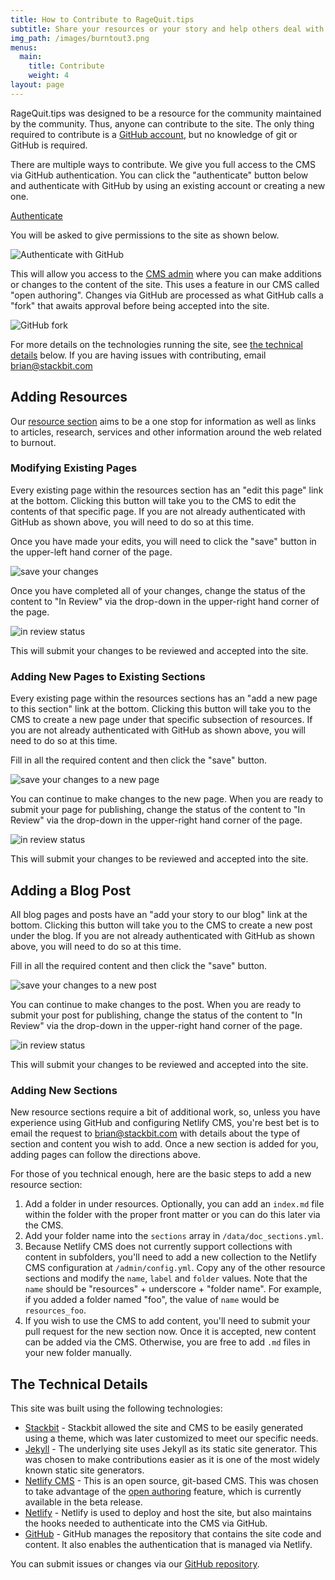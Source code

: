 ```yaml
---
title: How to Contribute to RageQuit.tips
subtitle: Share your resources or your story and help others deal with burnout.
img_path: /images/burntout3.png
menus:
  main:
    title: Contribute
    weight: 4
layout: page
---
```


RageQuit.tips was designed to be a resource for the community maintained by the community. Thus, anyone can contribute to the site. The only thing required to contribute is a [GitHub account](https://github.com/), but no knowledge of git or GitHub is required.

There are multiple ways to contribute. We give you full access to the CMS via GitHub authentication. You can click the "authenticate" button below and authenticate with GitHub by using an existing account or creating a new one.

<p><a href="#" id="login" class="button">Authenticate</a></p>

You will be asked to give permissions to the site as shown below.

![Authenticate with GitHub](/images/GitHub_authenticate_sm.png)

This will allow you access to the [CMS admin](/admin/) where you can make additions or changes to the content of the site. This uses a feature in our CMS called "open authoring". Changes via GitHub are processed as what GitHub calls a "fork" that awaits approval before being accepted into the site.

![GitHub fork](/images/GitHub_fork_sm.png)

For more details on the technologies running the site, see [the technical details](#the-technical-details) below. If you are having issues with contributing, email [brian@stackbit.com](mailto:brian@stackbit.com)

## Adding Resources

Our [resource section](/resources/) aims to be a one stop for information as well as links to articles, research, services and other information around the web related to burnout.

### Modifying Existing Pages

Every existing page within the resources section has an "edit this page" link at the bottom. Clicking this button will take you to the CMS to edit the contents of that specific page. If you are not already authenticated with GitHub as shown above, you will need to do so at this time.

Once you have made your edits, you will need to click the "save" button in the upper-left hand corner of the page.

![save your changes](/images/save_cms.png)

Once you have completed all of your changes, change the status of the content to "In Review" via the drop-down in the upper-right hand corner of the page.

![in review status](/images/in_review.png)

This will submit your changes to be reviewed and accepted into the site.

### Adding New Pages to Existing Sections

Every existing page within the resources sections has an "add a new page to this section" link at the bottom. Clicking this button will take you to the CMS to create a new page under that specific subsection of resources. If you are not already authenticated with GitHub as shown above, you will need to do so at this time.

Fill in all the required content and then click the "save" button.

![save your changes to a new page](/images/save_cms_newpage.png)

You can continue to make changes to the new page. When you are ready to submit your page for publishing, change the status of the content to "In Review" via the drop-down in the upper-right hand corner of the page.

![in review status](/images/in_review.png)

This will submit your changes to be reviewed and accepted into the site.

## Adding a Blog Post

All blog pages and posts have an "add your story to our blog" link at the bottom. Clicking this button will take you to the CMS to create a new post under the blog. If you are not already authenticated with GitHub as shown above, you will need to do so at this time.

Fill in all the required content and then click the "save" button.

![save your changes to a new post](/images/save_cms_newpost.png)

You can continue to make changes to the post. When you are ready to submit your post for publishing, change the status of the content to "In Review" via the drop-down in the upper-right hand corner of the page.

![in review status](/images/in_review.png)

This will submit your changes to be reviewed and accepted into the site.

### Adding New Sections

New resource sections require a bit of additional work, so, unless you have experience using GitHub and configuring Netlify CMS, you're best bet is to email the request to [brian@stackbit.com](mailto:brian@stackbit.com) with details about the type of section and content you wish to add. Once a new section is added for you, adding pages can follow the directions above.

For those of you technical enough, here are the basic steps to add a new resource section:

1. Add a folder in under resources. Optionally, you can add an `index.md` file within the folder with the proper front matter or you can do this later via the CMS.
2. Add your folder name into the `sections` array in `/data/doc_sections.yml`.
3. Because Netlify CMS does not currently support collections with content in subfolders, you'll need to add a new collection to the Netlify CMS configuration at `/admin/config.yml`. Copy any of the other resource sections and modify the `name`, `label` and `folder` values. Note that the `name` should be "resources" + underscore + "folder name". For example, if you added a folder named "foo", the value of `name` would be `resources_foo`.
4. If you wish to use the CMS to add content, you'll need to submit your pull request for the new section now. Once it is accepted, new content can be added via the CMS. Otherwise, you are free to add `.md` files in your new folder manually.

## The Technical Details

This site was built using the following technologies:
* [Stackbit](https://www.stackbit.com/) - Stackbit allowed the site and CMS to be easily generated using a theme, which was later customized to meet our specific needs.
* [Jekyll](https://jekyllrb.com/) - The underlying site uses Jekyll as its static site generator. This was chosen to make contributions easier as it is one of the most widely known static site generators.
* [Netlify CMS](https://www.netlifycms.org/) - This is an open source, git-based CMS. This was chosen to take advantage of the [open authoring](https://www.netlifycms.org/docs/open-authoring) feature, which is currently available in the beta release.
* [Netlify](https://www.netlify.com/) - Netlify is used to deploy and host the site, but also maintains the hooks needed to authenticate into the CMS via GitHub.
* [GitHub](https://github.com) - GitHub manages the repository that contains the site code and content. It also enables the authentication that is managed via Netlify.

You can submit issues or changes via our [GitHub repository](https://github.com/remotesynth/ragequit-tips).